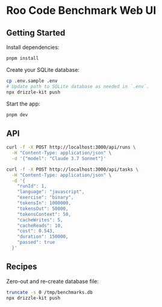 # Roo Code Benchmark Web UI

## Getting Started

Install dependencies:

```sh
pnpm install
```

Create your SQLite database:

```sh
cp .env.sample .env
# Update path to SQLite database as needed in `.env`.
npx drizzle-kit push
```

Start the app:

```sh
pnpm dev
```

## API

```sh
curl -f -X POST http://localhost:3000/api/runs \
  -H "Content-Type: application/json" \
  -d '{"model": "Claude 3.7 Sonnet"}'

curl -f -X POST http://localhost:3000/api/tasks \
  -H "Content-Type: application/json" \
  -d '{
    "runId": 1,
    "language": "javascript",
    "exercise": "binary",
    "tokensIn": 1000000,
    "tokensOut": 50000,
    "tokensContext": 50,
    "cacheWrites": 5,
    "cacheReads": 10,
    "cost": 0.543,
    "duration": 150000,
    "passed": true
  }'
```

## Recipes

Zero-out and re-create database file:

```sh
truncate -s 0 /tmp/benchmarks.db
npx drizzle-kit push
```
